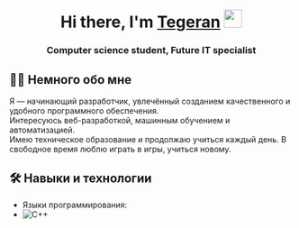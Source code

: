 <h1 align="center">Hi there, I'm <a href="https://daniilshat.ru/" target="_blank">Tegeran</a> 
<img src="https://github.com/blackcater/blackcater/raw/main/images/Hi.gif" height="32"/></h1>
<h3 align="center">Computer science student, Future IT specialist</h3>


## 🧑‍💻 Немного обо мне

Я — начинающий разработчик, увлечённый созданием качественного и удобного программного обеспечения.  
Интересуюсь веб-разработкой, машинным обучением и автоматизацией.  
Имею техническое образование и продолжаю учиться каждый день. В свободное время люблю играть в игры, учиться новому.

## 🛠️ Навыки и технологии

- Языки программирования:
- ![C++](https://img.shields.io/badge/c++-%2300599C.svg?style=for-the-badge&logo=c%2B%2B&logoColor=white, )

